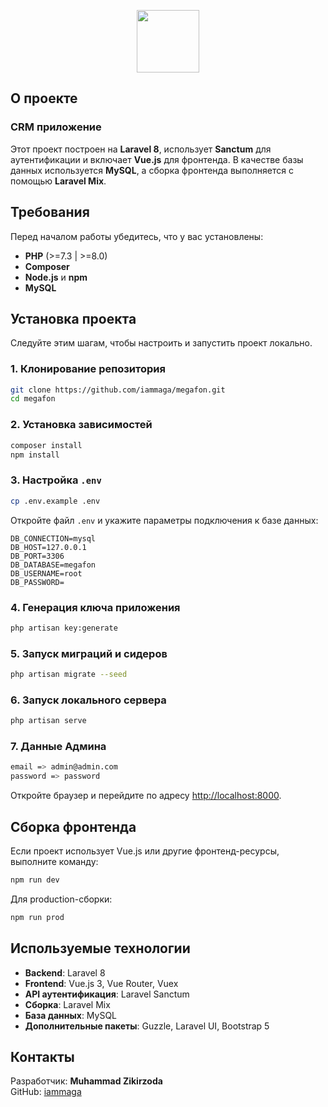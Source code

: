 <p align="center"><a href="https://laravel.com" target="_blank"><img src="https://upload.wikimedia.org/wikipedia/commons/thumb/e/ee/MegaFon_logo_without_text.svg/2048px-MegaFon_logo_without_text.svg.png" width="100"></a></p>

## О проекте
### CRM приложение
Этот проект построен на **Laravel 8**, использует **Sanctum** для аутентификации и включает **Vue.js** для фронтенда. В качестве базы данных используется **MySQL**, а сборка фронтенда выполняется с помощью **Laravel Mix**.

## Требования
Перед началом работы убедитесь, что у вас установлены:
- **PHP** (>=7.3 | >=8.0)
- **Composer**
- **Node.js** и **npm**
- **MySQL**

## Установка проекта
Следуйте этим шагам, чтобы настроить и запустить проект локально.

### 1. Клонирование репозитория
```bash
git clone https://github.com/iammaga/megafon.git
cd megafon
```

### 2. Установка зависимостей
```bash
composer install
npm install
```

### 3. Настройка `.env`
```bash
cp .env.example .env
```
Откройте файл `.env` и укажите параметры подключения к базе данных:
```env
DB_CONNECTION=mysql
DB_HOST=127.0.0.1
DB_PORT=3306
DB_DATABASE=megafon
DB_USERNAME=root
DB_PASSWORD=
```

### 4. Генерация ключа приложения
```bash
php artisan key:generate
```

### 5. Запуск миграций и сидеров
```bash
php artisan migrate --seed
```

### 6. Запуск локального сервера
```bash
php artisan serve
```

### 7. Данные Админа
```bash
email => admin@admin.com
password => password
```

Откройте браузер и перейдите по адресу [http://localhost:8000](http://localhost:8000).

## Сборка фронтенда
Если проект использует Vue.js или другие фронтенд-ресурсы, выполните команду:
```bash
npm run dev
```
Для production-сборки:
```bash
npm run prod
```

## Используемые технологии
- **Backend**: Laravel 8
- **Frontend**: Vue.js 3, Vue Router, Vuex
- **API аутентификация**: Laravel Sanctum
- **Сборка**: Laravel Mix
- **База данных**: MySQL
- **Дополнительные пакеты**: Guzzle, Laravel UI, Bootstrap 5

## Контакты
Разработчик: **Muhammad Zikirzoda**  
GitHub: [iammaga](https://github.com/iammaga/)

